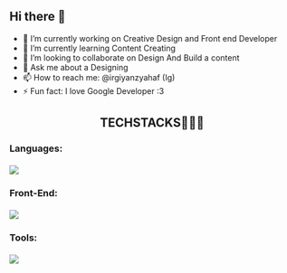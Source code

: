 ## Hi there 👋

- 🔭 I’m currently working on Creative Design and Front end Developer
- 🌱 I’m currently learning Content Creating
- 👯 I’m looking to collaborate on Design And Build a content
- 💬 Ask me about a Designing
- 📫 How to reach me: @irgiyanzyahaf (Ig)
- ⚡ Fun fact: I love Google Developer :3

<div align="center">
<h2>TECHSTACKS🧑🏻‍💻</h3>
</div>

<h3 align="left">Languages:</h3>
<p align="left" style="margin-top: 20px;">
  <a href="https://skillicons.dev">
    <img src="https://skillicons.dev/icons?i=c,js,python" />
  </a> 
</p>

<h3 align="left">Front-End:</h3>
<p align="left" style="margin-top: 20px;">
  <a href="https://skillicons.dev">
    <img src="https://skillicons.dev/icons?i=html,css,js,react" />
  </a>
</p>

<h3 align="left">Tools:</h3>
<p align="left" style="margin-top: 20px;">
 <a href="https://skillicons.dev">
    <img src="https://skillicons.dev/icons?i=github,figma" />
  </a>
</p>
